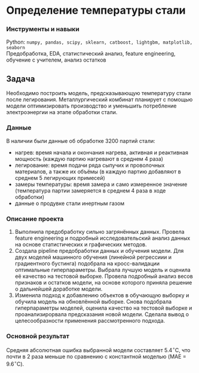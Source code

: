# Определение температуры стали

### Инструменты и навыки
Python: `numpy, pandas, scipy, sklearn, catboost, lightgbm, matplotlib, seaborn`  
Предобработка, EDA, статистический анализ, feature engineering, обучение с учителем, анализ остатков
## Задача

Необходимо построить модель, предсказывающую температуру стали после легирования. Металлургический комбинат планирует с помощью модели оптимизировать производство и уменьшить потребление электроэнергии на этапе обработки стали. 

### Данные
В наличии были данные об обработке 3200 партий стали:
* нагрев: время начала и окончания нагрева, активная и реактивная мощность (каждую партию нагревают в среднем 4 раза)
* легирование: время подачи ряда сыпучих и проволочных материалов, а также их объёмы (в каждую партию добавляют в среднем 5 легирующих примесей)
* замеры температуры: время замера и само измеренное значение (температура партии замеряется в среднем 4 раза в ходе обработки)
* данные о продувке стали инертным газом
 
### Описание проекта
1. Выполнила предобработку сильно загрянённых данных. Провела feature engineering и подробный исследовательский анализ данных на основе статистических и графических методов. 
2. Создала pipeline предобработки данных и обучения модели. Для двух моделей машинного обучения (линейной регрессиии и градиентного бустинга) подобрала на кросс-валидации оптимальные гиперпараметры. Выбрала лучшую модель и оценила её качество на тестовой выборке. Провела подробный анализ весов признаков и остатков модели, на основе которого приняла решение о дальнейшей доработке модели.
3. Изменила подход к добавлению объектов в обучающую выборку и обучила модель на обновлённой выборке. Снова подобрала гиперпараметры моделей, оценила качество на тестовой выборке и проанализирорвала предсказания новой модели. Сделала вывод о целесообразности применения рассмотренного подхода.

### Основной результат
Средняя абсолютная ошибка выбранной модели составляет 5.4$^{\circ}$C, что почти в 2 раза меньше по сравнению с константной моделью (MAE = 9.6$^{\circ}$C).
